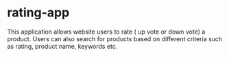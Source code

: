 # rating-app
This application allows website users to rate ( up vote or down vote) a product. Users can also search for products based on different criteria such as rating, product name, keywords etc.
